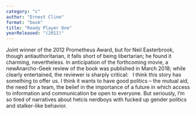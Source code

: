 ```yaml
---
category: "c"
author: "Ernest Cline"
format: "book"
title: "Ready Player One"
yearReleased: "(2011)"
---
```

Joint winner of the 2012 Prometheus Award, but for Neil Easterbrook, though antiauthoritarian, it falls short of being libertarian; he found it charming, nevertheless. In anticipation of the forthcoming movie, a newAnarcho-Geek review of the book was published in March 2018; while clearly entertained, the reviewer is sharply critical:
 
I think this story has something to offer us. I think it wants to have good politics – the mutual aid, the need for a team, the belief in the importance of a future in which access to information and communication be open to everyone.
But seriously, I’m so tired of narratives about hetcis nerdboys with fucked up gender politics and stalker-like behavior.